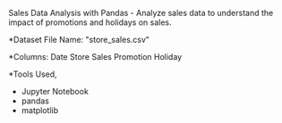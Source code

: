 Sales Data Analysis with Pandas - Analyze sales data to understand the impact of promotions and holidays on sales.

*Dataset
File Name: "store_sales.csv"  

*Columns:
Date 
Store 
Sales 
Promotion 
Holiday

*Tools Used,
- Jupyter Notebook
- pandas
- matplotlib
